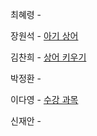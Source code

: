 최혜령 - 

장원석 - [아기 상어](https://www.acmicpc.net/problem/16236)

김찬희 - [상어 키우기](https://www.acmicpc.net/problem/30892)

박정환 - 

이다영 - [수강 과목](https://www.acmicpc.net/problem/17845)

신재안 - 
